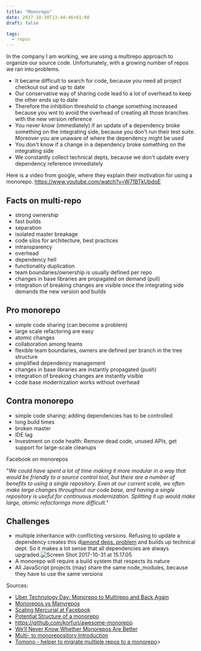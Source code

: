 ```yaml
---
title: "Monorepo"
date: 2017-10-30T13:44:46+01:00
draft: false

tags: 
  - repos
---
```


In the company I am working, we are using a multirepo approach to organize our source code. Unfortunately, with a growing number of repos we ran into problems.

*   It became difficult to search for code, because you need all project checkout out and up to date
*   Our conservative way of sharing code lead to a lot of overhead to keep the other ends up to date
*   Therefore the inhibition threshold to change something increased because you wnt to avoid the overhead of creating all those branches with the new version reference
*   You never know (immediately) if an update of a dependency broke something on the integrating side, because you don't run their test suite. Moreover you are unaware of where the dependency might be used
*   You don't know if a change in a dependency broke something on the integrating side
*   We constantly collect technical depts, because we don't update every dependency reference immediately

Here is a video from google, where they explain their motivation for using a monorepo. https://www.youtube.com/watch?v=W71BTkUbdqE

## Facts on multi-repo

*   strong ownership
*   fast builds
*   separation
*   isolated master breakage
*   code silos for architecture, best practices
*   intransparency
*   overhead
*   dependency hell
*   functionality duplication
*   team boundaries/ownership is usually defined per repo
*   changes in base libraries are propagated on demand (pull)
*   integration of breaking changes are visible once the integrating side demands the new version and builds

## Pro monorepo

*   simple code sharing (can become a problem)
*   large scale refactoring are easy
*   atomic changes
*   collaboration among teams
*   flexible team boundaries, owners are defined per branch in the tree structure
*   simplified dependency management
*   changes in base libraries are instantly propagated (push)
*   integration of breaking changes are instantly visible
*   code base modernization works without overhead

## Contra monorepo

*   simple code sharing: adding dependencies has to be controlled
*   long build times
*   broken master
*   IDE lag
*   Investment on code health: Remove dead code, unused APIs, get support for large-scale cleanups

Facebook on monorepos

"_We could have spent a lot of time making it more modular in a way that would be friendly to a source control tool, but there are a number of benefits to using a single repository. Even at our current scale, we often make large changes throughout our code base, and having a single repository is useful for continuous modernization. Splitting it up would make large, atomic refactorings more difficult._"

## Challenges

*   multiple inheritance with conflicting versions. Refusing to update a dependency creates this d[iamond deps. problem](https://www.youtube.com/watch?time_continue=1226&v=W71BTkUbdqE) and builds up technical dept. So it makes a lot sense that all dependencies are always upgraded.![Screen Shot 2017-10-31 at 15.17.05](https://yellowchicken.files.wordpress.com/2017/10/screen-shot-2017-10-31-at-15-17-05.png)
*   A monorepo will require a build system that respects its nature
*   All JavaScript projects (may) share the same node_modules, because they have to use the same versions

Sources:

*   [Uber Technology Day: Monorepo to Multirepo and Back Again](https://www.youtube.com/watch?v=lV8-1S28ycM)
*   [Monorepos vs Manyrepos](https://speakerdeck.com/fabpot/a-monorepo-vs-manyrepos)
*   [Scaling Mercurial at Facebook](https://code.facebook.com/posts/218678814984400/scaling-mercurial-at-facebook/)
*   [Potential Structure of a monorepo](https://github.com/logiball/monorepo)
*   https://github.com/korfuri/awesome-monorepo
*   [We’ll Never Know Whether Monorepos Are Better](https://web.archive.org/web/20160419050154/https://www.ravelin.com/blog/2016/2/8/multi-to-monorepository)
*   [Multi- to monorepository Introduction](https://web.archive.org/web/20160419050154/https://www.ravelin.com/blog/2016/2/8/multi-to-monorepository)
*   [Tomono - helper to migrate multiple repos to a monorepo](https://github.com/unravelin/tomono)>
